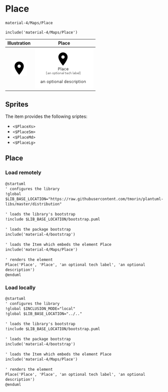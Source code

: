 # Place


```text
material-4/Maps/Place
```

```text
include('material-4/Maps/Place')
```



| Illustration | Place |
| :---: | :---: |
| ![illustration for Illustration](../../material-4/Maps/Place.png) | ![illustration for Place](../../material-4/Maps/Place.Local.png) |



## Sprites
The item provides the following sriptes:

- `<$PlaceXs>`
- `<$PlaceSm>`
- `<$PlaceMd>`
- `<$PlaceLg>`





## Place

### Load remotely
```plantuml
@startuml
' configures the library
!global $LIB_BASE_LOCATION="https://raw.githubusercontent.com/tmorin/plantuml-libs/master/distribution"

' loads the library's bootstrap
!include $LIB_BASE_LOCATION/bootstrap.puml

' loads the package bootstrap
include('material-4/bootstrap')

' loads the Item which embeds the element Place
include('material-4/Maps/Place')

' renders the element
Place('Place', 'Place', 'an optional tech label', 'an optional description')
@enduml
```

### Load locally
```plantuml
@startuml
' configures the library
!global $INCLUSION_MODE="local"
!global $LIB_BASE_LOCATION="../.."

' loads the library's bootstrap
!include $LIB_BASE_LOCATION/bootstrap.puml

' loads the package bootstrap
include('material-4/bootstrap')

' loads the Item which embeds the element Place
include('material-4/Maps/Place')

' renders the element
Place('Place', 'Place', 'an optional tech label', 'an optional description')
@enduml
```

